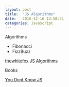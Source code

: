 ```yaml
---
layout: post
title:  "JS Algorithms"
date:   2018-12-16 13:58:41
categories: JavaScript
---
```


Algorithms
- Fibonacci
- FizzBuzz

[thewhitefox JS Algorithms](http://thewhitefox.github.io/Algorithms-JS/)


Books

[You Dont Know JS](https://github.com/getify/You-Dont-Know-JS)

